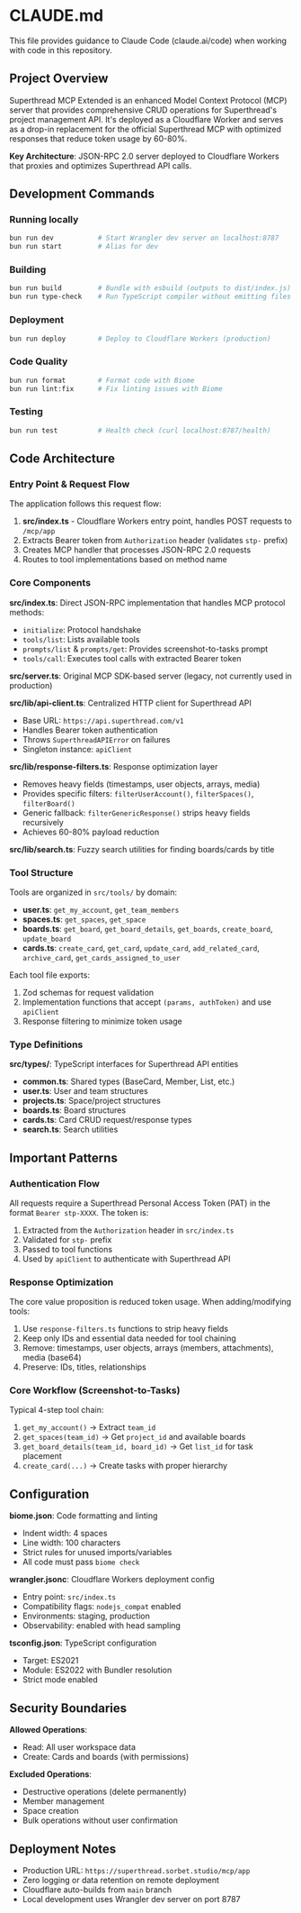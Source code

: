 # CLAUDE.md

This file provides guidance to Claude Code (claude.ai/code) when working with code in this repository.

## Project Overview

Superthread MCP Extended is an enhanced Model Context Protocol (MCP) server that provides comprehensive CRUD operations for Superthread's project management API. It's deployed as a Cloudflare Worker and serves as a drop-in replacement for the official Superthread MCP with optimized responses that reduce token usage by 60-80%.

**Key Architecture**: JSON-RPC 2.0 server deployed to Cloudflare Workers that proxies and optimizes Superthread API calls.

## Development Commands

### Running locally
```bash
bun run dev           # Start Wrangler dev server on localhost:8787
bun run start         # Alias for dev
```

### Building
```bash
bun run build         # Bundle with esbuild (outputs to dist/index.js)
bun run type-check    # Run TypeScript compiler without emitting files
```

### Deployment
```bash
bun run deploy        # Deploy to Cloudflare Workers (production)
```

### Code Quality
```bash
bun run format        # Format code with Biome
bun run lint:fix      # Fix linting issues with Biome
```

### Testing
```bash
bun run test          # Health check (curl localhost:8787/health)
```

## Code Architecture

### Entry Point & Request Flow

The application follows this request flow:
1. **src/index.ts** - Cloudflare Workers entry point, handles POST requests to `/mcp/app`
2. Extracts Bearer token from `Authorization` header (validates `stp-` prefix)
3. Creates MCP handler that processes JSON-RPC 2.0 requests
4. Routes to tool implementations based on method name

### Core Components

**src/index.ts**: Direct JSON-RPC implementation that handles MCP protocol methods:
- `initialize`: Protocol handshake
- `tools/list`: Lists available tools
- `prompts/list` & `prompts/get`: Provides screenshot-to-tasks prompt
- `tools/call`: Executes tool calls with extracted Bearer token

**src/server.ts**: Original MCP SDK-based server (legacy, not currently used in production)

**src/lib/api-client.ts**: Centralized HTTP client for Superthread API
- Base URL: `https://api.superthread.com/v1`
- Handles Bearer token authentication
- Throws `SuperthreadAPIError` on failures
- Singleton instance: `apiClient`

**src/lib/response-filters.ts**: Response optimization layer
- Removes heavy fields (timestamps, user objects, arrays, media)
- Provides specific filters: `filterUserAccount()`, `filterSpaces()`, `filterBoard()`
- Generic fallback: `filterGenericResponse()` strips heavy fields recursively
- Achieves 60-80% payload reduction

**src/lib/search.ts**: Fuzzy search utilities for finding boards/cards by title

### Tool Structure

Tools are organized in `src/tools/` by domain:
- **user.ts**: `get_my_account`, `get_team_members`
- **spaces.ts**: `get_spaces`, `get_space`
- **boards.ts**: `get_board`, `get_board_details`, `get_boards`, `create_board`, `update_board`
- **cards.ts**: `create_card`, `get_card`, `update_card`, `add_related_card`, `archive_card`, `get_cards_assigned_to_user`

Each tool file exports:
1. Zod schemas for request validation
2. Implementation functions that accept `(params, authToken)` and use `apiClient`
3. Response filtering to minimize token usage

### Type Definitions

**src/types/**: TypeScript interfaces for Superthread API entities
- **common.ts**: Shared types (BaseCard, Member, List, etc.)
- **user.ts**: User and team structures
- **projects.ts**: Space/project structures
- **boards.ts**: Board structures
- **cards.ts**: Card CRUD request/response types
- **search.ts**: Search utilities

## Important Patterns

### Authentication Flow
All requests require a Superthread Personal Access Token (PAT) in the format `Bearer stp-XXXX`. The token is:
1. Extracted from the `Authorization` header in `src/index.ts`
2. Validated for `stp-` prefix
3. Passed to tool functions
4. Used by `apiClient` to authenticate with Superthread API

### Response Optimization
The core value proposition is reduced token usage. When adding/modifying tools:
1. Use `response-filters.ts` functions to strip heavy fields
2. Keep only IDs and essential data needed for tool chaining
3. Remove: timestamps, user objects, arrays (members, attachments), media (base64)
4. Preserve: IDs, titles, relationships

### Core Workflow (Screenshot-to-Tasks)
Typical 4-step tool chain:
1. `get_my_account()` → Extract `team_id`
2. `get_spaces(team_id)` → Get `project_id` and available boards
3. `get_board_details(team_id, board_id)` → Get `list_id` for task placement
4. `create_card(...)` → Create tasks with proper hierarchy

## Configuration

**biome.json**: Code formatting and linting
- Indent width: 4 spaces
- Line width: 100 characters
- Strict rules for unused imports/variables
- All code must pass `biome check`

**wrangler.jsonc**: Cloudflare Workers deployment config
- Entry point: `src/index.ts`
- Compatibility flags: `nodejs_compat` enabled
- Environments: staging, production
- Observability: enabled with head sampling

**tsconfig.json**: TypeScript configuration
- Target: ES2021
- Module: ES2022 with Bundler resolution
- Strict mode enabled

## Security Boundaries

**Allowed Operations**:
- Read: All user workspace data
- Create: Cards and boards (with permissions)

**Excluded Operations**:
- Destructive operations (delete permanently)
- Member management
- Space creation
- Bulk operations without user confirmation

## Deployment Notes

- Production URL: `https://superthread.sorbet.studio/mcp/app`
- Zero logging or data retention on remote deployment
- Cloudflare auto-builds from `main` branch
- Local development uses Wrangler dev server on port 8787
